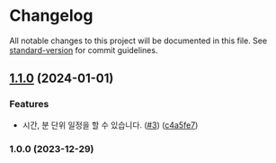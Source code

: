 # Changelog

All notable changes to this project will be documented in this file. See [standard-version](https://github.com/conventional-changelog/standard-version) for commit guidelines.

## [1.1.0](https://github.com/GennYoon/sync_notion_to_calendar/compare/v1.0.0...v1.1.0) (2024-01-01)

### Features

- 시간, 분 단위 일정을 할 수 있습니다. ([#3](https://github.com/GennYoon/sync_notion_to_calendar/issues/3)) ([c4a5fe7](https://github.com/GennYoon/sync_notion_to_calendar/commit/c4a5fe7b7ce47e9a6e582ab2981146925f7a5978))

### 1.0.0 (2023-12-29)

